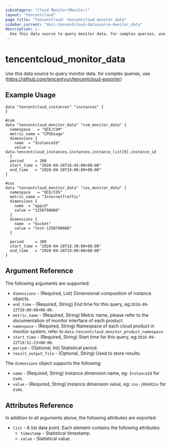 ```yaml
---
subcategory: "Cloud Monitor(Monitor)"
layout: "tencentcloud"
page_title: "TencentCloud: tencentcloud_monitor_data"
sidebar_current: "docs-tencentcloud-datasource-monitor_data"
description: |-
  Use this data source to query monitor data. for complex queries, use (https://github.com/tencentyun/tencentcloud-exporter)
---
```


# tencentcloud_monitor_data

Use this data source to query monitor data. for complex queries, use (https://github.com/tencentyun/tencentcloud-exporter)

## Example Usage

```hcl
data "tencentcloud_instances" "instances" {
}

#cvm
data "tencentcloud_monitor_data" "cvm_monitor_data" {
  namespace   = "QCE/CVM"
  metric_name = "CPUUsage"
  dimensions {
    name  = "InstanceId"
    value = data.tencentcloud_instances.instances.instance_list[0].instance_id
  }
  period     = 300
  start_time = "2020-04-28T18:45:00+08:00"
  end_time   = "2020-04-28T19:00:00+08:00"
}

#cos
data "tencentcloud_monitor_data" "cos_monitor_data" {
  namespace   = "QCE/COS"
  metric_name = "InternetTraffic"
  dimensions {
    name  = "appid"
    value = "1258798060"
  }
  dimensions {
    name  = "bucket"
    value = "test-1258798060"
  }

  period     = 300
  start_time = "2020-04-28T18:30:00+08:00"
  end_time   = "2020-04-28T19:00:00+08:00"
}
```

## Argument Reference

The following arguments are supported:

* `dimensions` - (Required, List) Dimensional composition of instance objects.
* `end_time` - (Required, String) End time for this query, eg:`2018-09-22T20:00:00+08:00`.
* `metric_name` - (Required, String) Metric name, please refer to the documentation of monitor interface of each product.
* `namespace` - (Required, String) Namespace of each cloud product in monitor system, refer to `data.tencentcloud_monitor_product_namespace`.
* `start_time` - (Required, String) Start time for this query, eg:`2018-09-22T19:51:23+08:00`.
* `period` - (Optional, Int) Statistical period.
* `result_output_file` - (Optional, String) Used to store results.

The `dimensions` object supports the following:

* `name` - (Required, String) Instance dimension name, eg: `InstanceId` for cvm.
* `value` - (Required, String) Instance dimension value, eg: `ins-j0hk02zo` for cvm.

## Attributes Reference

In addition to all arguments above, the following attributes are exported:

* `list` - A list data point. Each element contains the following attributes:
  * `timestamp` - Statistical timestamp.
  * `value` - Statistical value.


